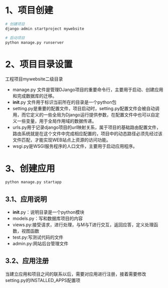 
# 1、项目创建

```python
# 创建项目
django-admin startproject mywebsite

# 启动项目
python manage.py runserver

```

# 2、项目目录设置
工程项目mywebsite二级目录

- manage.py 文件是管理DJango项目的重要命令行，主要用于启动、创建应用和完成数据库的迁移。
- __init__.py 文件用于标识当前所在的目录是一个python包
- setting.py是重要的配置文件，项目启动时，setting.py配置文件会被自动调用，而它定义的一些全局为Django运行提供参数，在配置文件中也可以自定义一些变量，用于全局作用域的数据传递。
- urls.py用于记录django项目的url映射关系，属于项目的基础路由配置文件，路由系统就是在这个文件中完成相应配置的，项目中的动态路径必须先经过该文件匹配，才能实现WEB站点上资源的访问功能。
- wsgi.py是WSGI服务程序的人口文件，主要用于启动应用程序。​
# 3、创建应用

```python
python manage.py startapp
```

## 3.1、应用说明

- __init__.py：说明目录是一个python模块
- models.py：写和数据库项目的内容
- views.py:接受请求，进行处理，与M与T进行交互，返回应答，定义处理函数，视图函数
- test.py:写测试代码的文件
- admin.py:网站后台管理文件​
## 3.2、应用注册
当建立应用和项目之间的联系以后，需要对应用进行注册，接着需要修改setting.py的INSTALLED_APPS配置项
​



